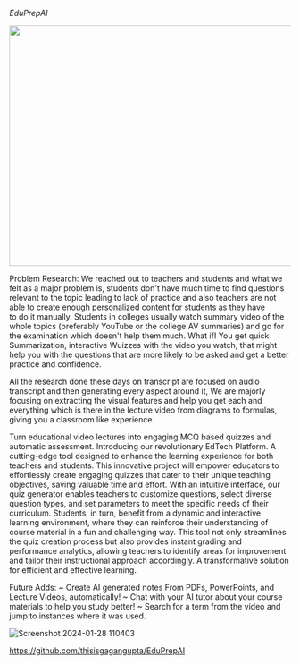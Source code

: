 *EduPrepAI*

<img src="https://github.com/thisisgagangupta/EduPrepAI/assets/93258623/270fe776-a702-4143-8b8e-c444239b90f3" width="680" height="430">


Problem Research: We reached out to teachers and students and what we felt as a major problem is, students don't have much time to find questions relevant to the topic leading to lack of practice and also teachers are not able to create enough personalized content for students as they have to do it manually.
Students in colleges usually watch summary video of the whole topics (preferably YouTube or the college AV summaries) and go for the examination which doesn't help them much. What if! You get quick Summarization, interactive Wuizzes with the video you watch, that might help you with the questions that are more likely to be asked and get a better practice and confidence.

All the research done these days on transcript are focused on audio transcript and then generating every aspect around it, We are majorly focusing on extracting the visual features and help you get each and everything which is there in the lecture video from diagrams to formulas, giving you a classroom like experience.

Turn educational video lectures into engaging MCQ based quizzes and automatic assessment.
Introducing our revolutionary EdTech Platform. A cutting-edge tool designed to enhance the learning experience for both teachers and students. This innovative project will empower educators to effortlessly create engaging quizzes that cater to their unique teaching objectives, saving valuable time and effort. With an intuitive interface, our quiz generator enables teachers to customize questions, select diverse question types, and set parameters to meet the specific needs of their curriculum. Students, in turn, benefit from a dynamic and interactive learning environment, where they can reinforce their understanding of course material in a fun and challenging way. This tool not only streamlines the quiz creation process but also provides instant grading and performance analytics, allowing teachers to identify areas for improvement and tailor their instructional approach accordingly. A transformative solution for efficient and effective learning.



Future Adds:
*~* Create AI generated notes From PDFs, PowerPoints, and Lecture Videos, automatically!
~ Chat with your AI tutor about your course materials to help you study better!
~ Search for a term from the video and jump to instances where it was used.


![Screenshot 2024-01-28 110403](https://github.com/thisisgagangupta/EduPrepAI/assets/93258623/3220f406-3aa8-478c-b266-69fe12386c32)

https://github.com/thisisgagangupta/EduPrepAI
